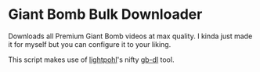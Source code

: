 # Giant Bomb Bulk Downloader
Downloads all Premium Giant Bomb videos at max quality. I kinda just made it for myself but you can configure it to your liking.

This script makes use of [lightpohl](https://github.com/lightpohl)'s nifty [gb-dl](https://github.com/lightpohl/gb-dl) tool.